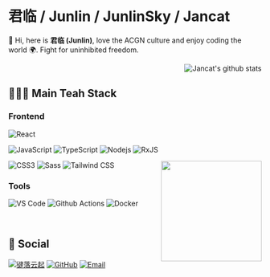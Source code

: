 # 君临 / Junlin / JunlinSky / Jancat

💫 Hi, here is **君临 (Junlin)**, love the ACGN culture and enjoy coding the world 🌍.  Fight for uninhibited freedom.

<img align="right" src="https://github-readme-stats.vercel.app/api?username=Jancat&show_icons=true&title_color=00b8ff&icon_color=00ff9f&text_color=9f9f9f&bg_color=151515" alt="Jancat's github stats"/>

<!--
[![Jancat's github stats](https://github-readme-stats.vercel.app/api?username=Jancat)](https://github.com/anuraghazra/github-readme-stats)
-->

<br>

## 🧑🏻‍💻 Main Teah Stack


### Frontend
![React](https://img.shields.io/badge/-React-%23282C34?style=flat-square&logo=react)

![JavaScript](https://img.shields.io/badge/-JavaScript-%23F7DF1C?style=flat-square&logo=javascript&logoColor=000000&labelColor=%23F7DF1C&color=%23FFCE5A)
![TypeScript](https://img.shields.io/badge/TypeScript-007ACC?style=flat-square&logo=TypeScript&logoColor=ffffff)
![Nodejs](https://img.shields.io/badge/-Nodejs-black?style=flat-square&logo=Node.js)
![RxJS](https://img.shields.io/badge/RxJS-D81B60?style=flat-square&logo=RxJS&logoColor=fff)

<img align='right' src='https://user-images.githubusercontent.com/5713670/87202985-820dcb80-c2b6-11ea-9f56-7ec461c497c3.gif' width='200"'>

![CSS3](https://img.shields.io/badge/-CSS3-%231572B6?style=flat-square&logo=css3)
![Sass](https://img.shields.io/badge/-Sass-%23CC6699?style=flat-square&logo=sass&logoColor=ffffff)
![Tailwind CSS](https://img.shields.io/badge/Tailwind%20CSS-38B2AC?style=flat-square&logo=Tailwind-CSS&logoColor=fff)


### Tools

![VS Code](http://img.shields.io/badge/-VS%20Code-007ACC?style=flat-square&logo=visual-studio-code&logoColor=ffffff)
![Github Actions](http://img.shields.io/badge/-Github%20Actions-2088FF?style=flat-square&logo=github-actions&logoColor=ffffff)
![Docker](https://img.shields.io/badge/Docker-2496ED?style=flat-square&logo=docker&labelColor=2496ED&logoColor=white)

<br>

## 🙂 Social
[![键落云起](https://img.shields.io/badge/键落云起-c05b4d?style=flat-square&logo=Blogger&logoColor=fff)](https://jancat.github.io/)
[![GitHub](https://img.shields.io/badge/君临-181717?style=flat-square&logo=Github&logoColor=fff)](https://github.com/Jancat)
[![Email](https://img.shields.io/badge/szujunlinpan@gmail.com-D14836?style=flat-square&logo=Gmail&logoColor=fff)](mailto:szujunlinpanl@gmail.com)
